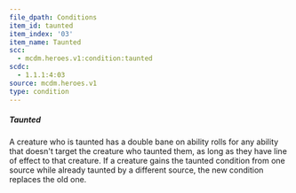 ```yaml
---
file_dpath: Conditions
item_id: taunted
item_index: '03'
item_name: Taunted
scc:
  - mcdm.heroes.v1:condition:taunted
scdc:
  - 1.1.1:4:03
source: mcdm.heroes.v1
type: condition
---
```


##### Taunted

A creature who is taunted has a double bane on ability rolls for any ability that doesn't target the creature who taunted them, as long as they have line of effect to that creature. If a creature gains the taunted condition from one source while already taunted by a different source, the new condition replaces the old one.
